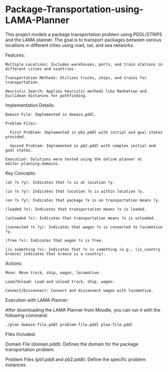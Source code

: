 # Package-Transportation-using-LAMA-Planner
This project models a package transportation problem using PDDL/STRIPS and the LAMA planner. The goal is to transport packages between various locations in different cities using road, rail, and sea networks.

Features:

    Multiple Locations: Includes warehouses, ports, and train stations in different cities and countries.
    
    Transportation Methods: Utilizes trucks, ships, and trains for transportation.
    
    Heuristic Search: Applies heuristic methods like Manhattan and Euclidean distances for pathfinding.

Implementation Details:

    Domain File: Implemented in domain.pddl.
    
    Problem Files:
    
      First Problem: Implemented in pb1.pddl with initial and goal states provided.
      
      Second Problem: Implemented in pb2.pddl with complex initial and goal states.
    
    Execution: Solutions were tested using the online planner at editor.planning.domains.

Key Concepts:

    (at ?x ?y): Indicates that ?x is at location ?y.
    
    (in ?x ?y): Indicates that location ?x is within location ?y.
    
    (on ?x ?y): Indicates that package ?x is on transportation means ?y.
    
    (loaded ?x): Indicates that transportation means ?x is loaded.
    
    (unloaded ?x): Indicates that transportation means ?x is unloaded.
    
    (connected ?x ?y): Indicates that wagon ?x is connected to locomotive ?y.
    
    (free ?x): Indicates that wagon ?x is free.
    
    (is_something ?x): Indicates that ?x is something (e.g., (is_country Greece) indicates that Greece is a country).

Actions:

    Move: Move truck, ship, wagon, locomotive.
    
    Load/Unload: Load and unload truck, ship, wagon.
    
    Connect/Disconnect: Connect and disconnect wagon with locomotive.
  

Execution with LAMA Planner:

After downloading the LAMA Planner from Moodle, you can run it with the following command:

    ./plan domain-file.pddl problem-file.pddl plan-file.pddl
    
Files Included:

Domain File (domain.pddl): Defines the domain for the package transportation problem.

Problem Files (pb1.pddl and pb2.pddl): Define the specific problem instances.
